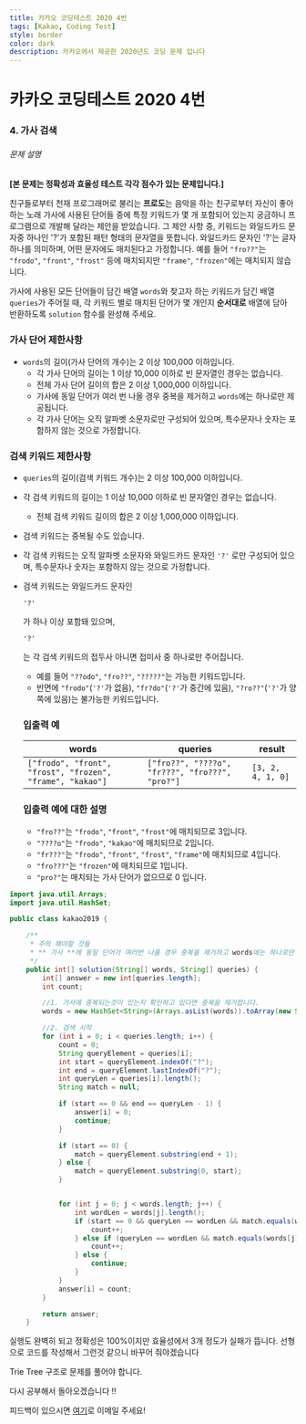 ```yaml
---
title: 카카오 코딩테스트 2020 4번
tags: [Kakao, Coding Test]
style: border
color: dark
description: 카카오에서 제공한 2020년도 코딩 문제 입니다
---
```


# 카카오 코딩테스트 2020 4번



### 4. 가사 검색

###### 문제 설명

**[본 문제는 정확성과 효율성 테스트 각각 점수가 있는 문제입니다.]**

친구들로부터 천재 프로그래머로 불리는 **프로도**는 음악을 하는 친구로부터 자신이 좋아하는 노래 가사에 사용된 단어들 중에 특정 키워드가 몇 개 포함되어 있는지 궁금하니 프로그램으로 개발해 달라는 제안을 받았습니다.
그 제안 사항 중, 키워드는 와일드카드 문자중 하나인 '?'가 포함된 패턴 형태의 문자열을 뜻합니다. 와일드카드 문자인 '?'는 글자 하나를 의미하며, 어떤 문자에도 매치된다고 가정합니다. 예를 들어 `"fro??"`는 `"frodo"`, `"front"`, `"frost"` 등에 매치되지만 `"frame"`, `"frozen"`에는 매치되지 않습니다.

가사에 사용된 모든 단어들이 담긴 배열 `words`와 찾고자 하는 키워드가 담긴 배열 `queries`가 주어질 때, 각 키워드 별로 매치된 단어가 몇 개인지 **순서대로** 배열에 담아 반환하도록 `solution` 함수를 완성해 주세요.

### 가사 단어 제한사항

- `words`의 길이(가사 단어의 개수)는 2 이상 100,000 이하입니다.
  - 각 가사 단어의 길이는 1 이상 10,000 이하로 빈 문자열인 경우는 없습니다.
  - 전체 가사 단어 길이의 합은 2 이상 1,000,000 이하입니다.
  - 가사에 동일 단어가 여러 번 나올 경우 중복을 제거하고 `words`에는 하나로만 제공됩니다.
  - 각 가사 단어는 오직 알파벳 소문자로만 구성되어 있으며, 특수문자나 숫자는 포함하지 않는 것으로 가정합니다.
  
### 검색 키워드 제한사항

- `queries`의 길이(검색 키워드 개수)는 2 이상 100,000 이하입니다.
  
- 각 검색 키워드의 길이는 1 이상 10,000 이하로 빈 문자열인 경우는 없습니다.
  
  - 전체 검색 키워드 길이의 합은 2 이상 1,000,000 이하입니다.
  
- 검색 키워드는 중복될 수도 있습니다.
  
- 각 검색 키워드는 오직 알파벳 소문자와 와일드카드 문자인 `'?'` 로만 구성되어 있으며, 특수문자나 숫자는 포함하지 않는 것으로 가정합니다.
  
- 검색 키워드는 와일드카드 문자인
  
     
  
    ```
    '?'
    ```
  
    가 하나 이상 포함돼 있으며,
  
     
  
    ```
    '?'
    ```
  
    는 각 검색 키워드의 접두사 아니면 접미사 중 하나로만 주어집니다.
  
    - 예를 들어 `"??odo"`, `"fro??"`, `"?????"`는 가능한 키워드입니다.
    - 반면에 `"frodo"`(`'?'`가 없음), `"fr?do"`(`'?'`가 중간에 있음), `"?ro??"`(`'?'`가 양쪽에 있음)는 불가능한 키워드입니다.
    
  ### 입출력 예
  
  | words                                                     | queries                                         | result            |
  | --------------------------------------------------------- | ----------------------------------------------- | ----------------- |
  | `["frodo", "front", "frost", "frozen", "frame", "kakao"]` | `["fro??", "????o", "fr???", "fro???", "pro?"]` | `[3, 2, 4, 1, 0]` |
  
  ### 입출력 예에 대한 설명
  
  - `"fro??"`는 `"frodo"`, `"front"`, `"frost"`에 매치되므로 3입니다.
  - `"????o"`는 `"frodo"`, `"kakao"`에 매치되므로 2입니다.
  - `"fr???"`는 `"frodo"`, `"front"`, `"frost"`, `"frame"`에 매치되므로 4입니다.
  - `"fro???"`는 `"frozen"`에 매치되므로 1입니다.
  - `"pro?"`는 매치되는 가사 단어가 없으므로 0 입니다.



```java
import java.util.Arrays;
import java.util.HashSet;

public class kakao2019 {

    /**
     * 주의 해야할 것들
     * ** 가사 **에 동일 단어가 여러번 나올 경우 중복을 제거하고 words에는 하나로만 제공됩니다
     */
    public int[] solution(String[] words, String[] queries) {
        int[] answer = new int[queries.length];
        int count;

        //1. 가사에 중복되는것이 있는지 확인하고 있다면 중복을 제거합니다.
        words = new HashSet<String>(Arrays.asList(words)).toArray(new String[0]);

        //2. 검색 시작
        for (int i = 0; i < queries.length; i++) {
            count = 0;
            String queryElement = queries[i];
            int start = queryElement.indexOf("?");
            int end = queryElement.lastIndexOf("?");
            int queryLen = queries[i].length();
            String match = null;

            if (start == 0 && end == queryLen - 1) {
                answer[i] = 0;
                continue;
            }

            if (start == 0) {
                match = queryElement.substring(end + 1);
            } else {
                match = queryElement.substring(0, start);
            }


            for (int j = 0; j < words.length; j++) {
                int wordLen = words[j].length();
                if (start == 0 && queryLen == wordLen && match.equals(words[j].substring(end + 1))) {
                    count++;
                } else if (queryLen == wordLen && match.equals(words[j].substring(0, start))) {
                    count++;
                } else {
                    continue;
                }
            }
            answer[i] = count;
        }

        return answer;
    }
```

실행도 완벽히 되고 정확성은 100%이지만 효율성에서 3개 정도가 실패가 뜹니다. 선형으로 코드를 작성해서 그런것 같으니 바꾸어 줘야겠습니다



Trie Tree 구조로 문제를 풀어야 합니다.

 다시 공부해서 돌아오겠습니다 !!



피드백이 있으시면 [여기](https://andrew.pe.kr)로 이메일 주세요! 